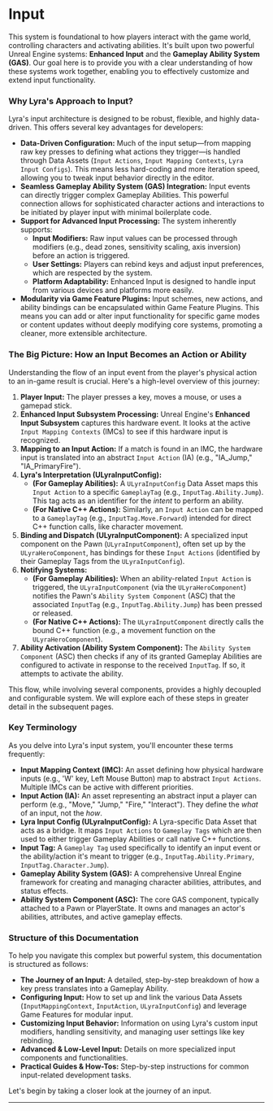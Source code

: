 # Input

This system is foundational to how players interact with the game world, controlling characters and activating abilities. It's built upon two powerful Unreal Engine systems: **Enhanced Input** and the **Gameplay Ability System (GAS)**. Our goal here is to provide you with a clear understanding of how these systems work together, enabling you to effectively customize and extend input functionality.

### Why Lyra's Approach to Input?

Lyra's input architecture is designed to be robust, flexible, and highly data-driven. This offers several key advantages for developers:

* **Data-Driven Configuration:** Much of the input setup—from mapping raw key presses to defining what actions they trigger—is handled through Data Assets (`Input Actions`, `Input Mapping Contexts`, `Lyra Input Configs`). This means less hard-coding and more iteration speed, allowing you to tweak input behavior directly in the editor.
* **Seamless Gameplay Ability System (GAS) Integration:** Input events can directly trigger complex Gameplay Abilities. This powerful connection allows for sophisticated character actions and interactions to be initiated by player input with minimal boilerplate code.
* **Support for Advanced Input Processing:** The system inherently supports:
  * **Input Modifiers:** Raw input values can be processed through modifiers (e.g., dead zones, sensitivity scaling, axis inversion) before an action is triggered.
  * **User Settings:** Players can rebind keys and adjust input preferences, which are respected by the system.
  * **Platform Adaptability:** Enhanced Input is designed to handle input from various devices and platforms more easily.
* **Modularity via Game Feature Plugins:** Input schemes, new actions, and ability bindings can be encapsulated within Game Feature Plugins. This means you can add or alter input functionality for specific game modes or content updates without deeply modifying core systems, promoting a cleaner, more extensible architecture.

### The Big Picture: How an Input Becomes an Action or Ability

Understanding the flow of an input event from the player's physical action to an in-game result is crucial. Here's a high-level overview of this journey:

1. **Player Input:** The player presses a key, moves a mouse, or uses a gamepad stick.
2. **Enhanced Input Subsystem Processing:** Unreal Engine's **Enhanced Input Subsystem** captures this hardware event. It looks at the active `Input Mapping Contexts` (IMCs) to see if this hardware input is recognized.
3. **Mapping to an Input Action:** If a match is found in an IMC, the hardware input is translated into an abstract `Input Action` (IA) (e.g., "IA\_Jump," "IA\_PrimaryFire").
4. **Lyra's Interpretation (ULyraInputConfig):**
   * **(For Gameplay Abilities):** A `ULyraInputConfig` Data Asset maps this `Input Action` to a specific `GameplayTag` (e.g., `InputTag.Ability.Jump`). This tag acts as an identifier for the _intent_ to perform an ability.
   * **(For Native C++ Actions):** Similarly, an `Input Action` can be mapped to a `GameplayTag` (e.g., `InputTag.Move.Forward`) intended for direct C++ function calls, like character movement.
5. **Binding and Dispatch (ULyraInputComponent):** A specialized input component on the Pawn (`ULyraInputComponent`), often set up by the `ULyraHeroComponent`, has bindings for these `Input Actions` (identified by their Gameplay Tags from the `ULyraInputConfig`).
6. **Notifying Systems:**
   * **(For Gameplay Abilities):** When an ability-related `Input Action` is triggered, the `ULyraInputComponent` (via the `ULyraHeroComponent`) notifies the Pawn's `Ability System Component` (ASC) that the associated `InputTag` (e.g., `InputTag.Ability.Jump`) has been pressed or released.
   * **(For Native C++ Actions):** The `ULyraInputComponent` directly calls the bound C++ function (e.g., a movement function on the `ULyraHeroComponent`).
7. **Ability Activation (Ability System Component):** The `Ability System Component` (ASC) then checks if any of its granted Gameplay Abilities are configured to activate in response to the received `InputTag`. If so, it attempts to activate the ability.

This flow, while involving several components, provides a highly decoupled and configurable system. We will explore each of these steps in greater detail in the subsequent pages.

### Key Terminology

As you delve into Lyra's input system, you'll encounter these terms frequently:

* **Input Mapping Context (IMC):** An asset defining how physical hardware inputs (e.g., 'W' key, Left Mouse Button) map to abstract `Input Actions`. Multiple IMCs can be active with different priorities.
* **Input Action (IA):** An asset representing an abstract input a player can perform (e.g., "Move," "Jump," "Fire," "Interact"). They define the _what_ of an input, not the _how_.
* **Lyra Input Config (ULyraInputConfig):** A Lyra-specific Data Asset that acts as a bridge. It maps `Input Actions` to `Gameplay Tags` which are then used to either trigger Gameplay Abilities or call native C++ functions.
* **Input Tag:** A `Gameplay Tag` used specifically to identify an input event or the ability/action it's meant to trigger (e.g., `InputTag.Ability.Primary`, `InputTag.Character.Jump`).
* **Gameplay Ability System (GAS):** A comprehensive Unreal Engine framework for creating and managing character abilities, attributes, and status effects.
* **Ability System Component (ASC):** The core GAS component, typically attached to a Pawn or PlayerState. It owns and manages an actor's abilities, attributes, and active gameplay effects.

### Structure of this Documentation

To help you navigate this complex but powerful system, this documentation is structured as follows:

* **The Journey of an Input:** A detailed, step-by-step breakdown of how a key press translates into a Gameplay Ability.
* **Configuring Input:** How to set up and link the various Data Assets (`InputMappingContext`, `InputAction`, `ULyraInputConfig`) and leverage Game Features for modular input.
* **Customizing Input Behavior:** Information on using Lyra's custom input modifiers, handling sensitivity, and managing user settings like key rebinding.
* **Advanced & Low-Level Input:** Details on more specialized input components and functionalities.
* **Practical Guides & How-Tos:** Step-by-step instructions for common input-related development tasks.

Let's begin by taking a closer look at the journey of an input.

***
